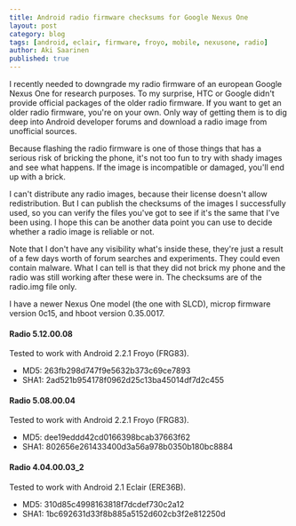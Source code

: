 ```yaml
---
title: Android radio firmware checksums for Google Nexus One
layout: post
category: blog
tags: [android, eclair, firmware, froyo, mobile, nexusone, radio]
author: Aki Saarinen
published: true
---
```

I recently needed to downgrade my radio firmware of an european Google Nexus
One for research purposes. To my surprise, HTC or Google didn't provide
official packages of the older radio firmware. If you want to get an older
radio firmware, you're on your own. Only way of getting them is to dig deep
into Android developer forums and download a radio image from unofficial
sources.

Because flashing the radio firmware is one of those things that has a serious
risk of bricking the phone, it's not too fun to try with shady images and see
what happens. If the image is incompatible or damaged, you'll end up with a
brick.

I can't distribute any radio images, because their license doesn't allow
redistribution. But I can publish the checksums of the images I successfully
used, so you can verify the files you've got to see if it's the same that I've
been using. I hope this can be another data point you can use to decide whether
a radio image is reliable or not.

Note that I don't have any visibility what's inside these, they're just a
result of a few days worth of forum searches and experiments. They could even
contain malware. What I can tell is that they did not brick my phone and the
radio was still working after these were in. The checksums are of the radio.img
file only.

I have a newer Nexus One model (the one with SLCD), microp firmware version
0c15, and hboot version 0.35.0017.

#### Radio 5.12.00.08

Tested to work with Android 2.2.1 Froyo (FRG83). 

* MD5: 263fb298d747f9e5632b373c69ce7893
* SHA1: 2ad521b954178f0962d25c13ba45014df7d2c455

#### Radio 5.08.00.04

Tested to work with Android 2.2.1 Froyo (FRG83).

* MD5: dee19eddd42cd0166398bcab37663f62
* SHA1: 802656e261433400d3a56a978b0350b180bc8884

#### Radio 4.04.00.03_2

Tested to work with Android 2.1 Eclair (ERE36B).

* MD5: 310d85c4998163818f7dcdef730c2a12
* SHA1: 1bc692631d33f8b885a5152d602cb3f2e812250d

